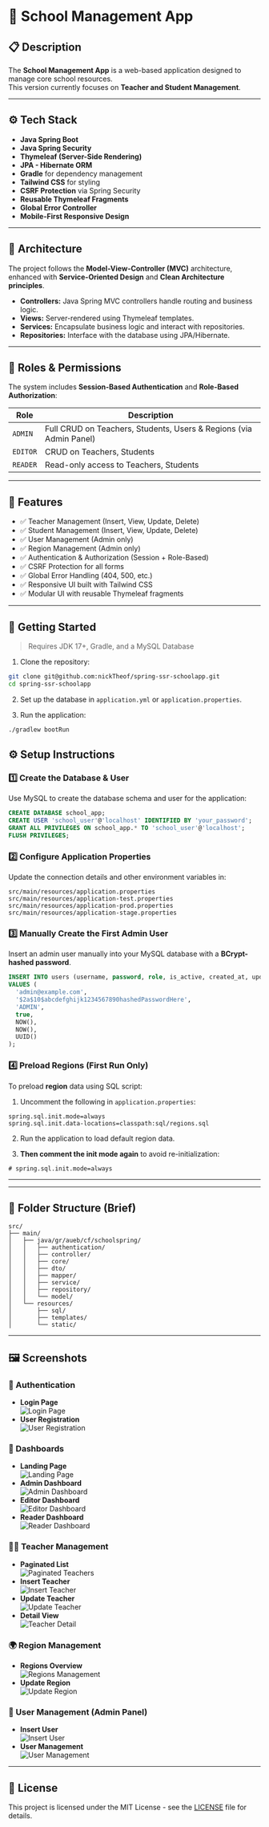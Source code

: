 # 🏫 School Management App

## 📋 Description

The **School Management App** is a web-based application designed to manage core school resources.  
This version currently focuses on **Teacher and Student Management**.

---

## ⚙️ Tech Stack

- **Java Spring Boot**
- **Java Spring Security**
- **Thymeleaf (Server-Side Rendering)**
- **JPA - Hibernate ORM**
- **Gradle** for dependency management
- **Tailwind CSS** for styling
- **CSRF Protection** via Spring Security
- **Reusable Thymeleaf Fragments**
- **Global Error Controller**
- **Mobile-First Responsive Design**

---

## 🧱 Architecture

The project follows the **Model-View-Controller (MVC)** architecture, enhanced with **Service-Oriented Design** and **Clean Architecture principles**.

- **Controllers:** Java Spring MVC controllers handle routing and business logic.
- **Views:** Server-rendered using Thymeleaf templates.
- **Services:** Encapsulate business logic and interact with repositories.
- **Repositories:** Interface with the database using JPA/Hibernate.

---

## 👤 Roles & Permissions

The system includes **Session-Based Authentication** and **Role-Based Authorization**:

| Role   | Description                                                        |
|--------|--------------------------------------------------------------------|
| `ADMIN`  | Full CRUD on Teachers, Students, Users & Regions (via Admin Panel) |
| `EDITOR` | CRUD on Teachers, Students                                         |
| `READER` | Read-only access to Teachers, Students                             |

---

## 🧩 Features

- ✅ Teacher Management (Insert, View, Update, Delete)
- ✅ Student Management (Insert, View, Update, Delete)
- ✅ User Management (Admin only)
- ✅ Region Management (Admin only)
- ✅ Authentication & Authorization (Session + Role-Based)
- ✅ CSRF Protection for all forms
- ✅ Global Error Handling (404, 500, etc.)
- ✅ Responsive UI built with Tailwind CSS
- ✅ Modular UI with reusable Thymeleaf fragments

---

## 🚀 Getting Started 

> Requires JDK 17+, Gradle, and a MySQL Database

1. Clone the repository:
```bash
git clone git@github.com:nickTheof/spring-ssr-schoolapp.git
cd spring-ssr-schoolapp
```

2. Set up the database in `application.yml` or `application.properties`.

3. Run the application:
```bash
./gradlew bootRun
```


## ⚙️ Setup Instructions

### 1️⃣ Create the Database & User

Use MySQL to create the database schema and user for the application:

```sql
CREATE DATABASE school_app;
CREATE USER 'school_user'@'localhost' IDENTIFIED BY 'your_password';
GRANT ALL PRIVILEGES ON school_app.* TO 'school_user'@'localhost';
FLUSH PRIVILEGES;
```

### 2️⃣ Configure Application Properties

Update the connection details and other environment variables in:

```
src/main/resources/application.properties
src/main/resources/application-test.properties
src/main/resources/application-prod.properties
src/main/resources/application-stage.properties
```

### 3️⃣ Manually Create the First Admin User

Insert an admin user manually into your MySQL database with a **BCrypt-hashed password**.

```sql
INSERT INTO users (username, password, role, is_active, created_at, updated_at, uuid)
VALUES (
  'admin@example.com',
  '$2a$10$abcdefghijk1234567890hashedPasswordHere',
  'ADMIN',
  true,
  NOW(),
  NOW(),
  UUID()
);
```

### 4️⃣ Preload Regions (First Run Only)

To preload **region** data using SQL script:

1. Uncomment the following in `application.properties`:

```properties
spring.sql.init.mode=always
spring.sql.init.data-locations=classpath:sql/regions.sql
```

2. Run the application to load default region data.

3. **Then comment the init mode again** to avoid re-initialization:

```properties
# spring.sql.init.mode=always
```

---


---

## 📁 Folder Structure (Brief)
```
src/
├── main/
│   ├── java/gr/aueb/cf/schoolspring/
│   │   ├── authentication/
│   │   ├── controller/
│   │   ├── core/
│   │   ├── dto/
│   │   ├── mapper/
│   │   ├── service/
│   │   ├── repository/
│   │   └── model/
│   └── resources/
│       ├── sql/
│       ├── templates/
│       └── static/
```

---

## 🖼️ Screenshots

### 🔐 Authentication
- **Login Page**  
  ![Login Page](screenshots/login-page.png)
- **User Registration**  
  ![User Registration](screenshots/user-register.png)

### 🎯 Dashboards
- **Landing Page**  
  ![Landing Page](screenshots/landing-page.png)
- **Admin Dashboard**  
  ![Admin Dashboard](screenshots/admin-dashboard.png)
- **Editor Dashboard**  
  ![Editor Dashboard](screenshots/editor-dashboard.png)
- **Reader Dashboard**  
  ![Reader Dashboard](screenshots/reader-dashboard.png)

### 👩‍🏫 Teacher Management
- **Paginated List**  
  ![Paginated Teachers](screenshots/paginated-teachers.png)
- **Insert Teacher**  
  ![Insert Teacher](screenshots/teacher-insert.png)
- **Update Teacher**  
  ![Update Teacher](screenshots/teacher-update.png)
- **Detail View**  
  ![Teacher Detail](screenshots/teacher-detail.png)

### 🌍 Region Management
- **Regions Overview**  
  ![Regions Management](screenshots/regions-management.png)
- **Update Region**  
  ![Update Region](screenshots/regions-update.png)

### 👤 User Management (Admin Panel)
- **Insert User**  
  ![Insert User](screenshots/user-insert-admin-panel.png)
- **User Management**  
  ![User Management](screenshots/user-management-admin-panel.png)


---

## 📄 License

This project is licensed under the MIT License - see the [LICENSE](licence.txt) file for details.